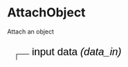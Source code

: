 
# AttachObject
Attach an object

<svg width="2388.0" height="210" >
<style>.text { font: normal 24.0px sans-serif;}tspan{ font: italic 24.0px sans-serif;}.moduleName{ font: italic 30px sans-serif;}</style>
<rect x="0" y="60" width="238.79999999999998" height="90" rx="5" ry="5" style="fill:#64c8c8ff;" />
<rect x="6.0" y="60" width="30" height="30" rx="0" ry="0" style="fill:#c81e1eff;" >
<title>data_in</title></rect>
<rect x="21.0" y="30" width="1.0" height="30" rx="0" ry="0" style="fill:#000000;" />
<rect x="21.0" y="30" width="30" height="1.0" rx="0" ry="0" style="fill:#000000;" />
<text x="57.0" y="33.0" class="text" >input data<tspan> (data_in)</tspan></text>
<rect x="6.0" y="120" width="30" height="30" rx="0" ry="0" style="fill:#c8c81eff;" >
<title>data_out</title></rect>
<rect x="21.0" y="150" width="1.0" height="30" rx="0" ry="0" style="fill:#000000;" />
<rect x="21.0" y="180" width="30" height="1.0" rx="0" ry="0" style="fill:#000000;" />
<text x="57.0" y="183.0" class="text" >output data<tspan> (data_out)</tspan></text>
<text x="6.0" y="115.5" class="moduleName" >AttachObject</text></svg>

